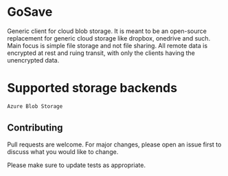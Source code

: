 # GoSave

Generic client for cloud blob storage. It is meant to be an open-source replacement for generic cloud storage like dropbox, onedrive and such. Main focus is simple file storage and not file sharing. All remote data is encrypted at rest and ruing transit, with only the clients having the unencrypted data.

# Supported storage backends
```bash
Azure Blob Storage
```

## Contributing
Pull requests are welcome. For major changes, please open an issue first to discuss what you would like to change.

Please make sure to update tests as appropriate.
